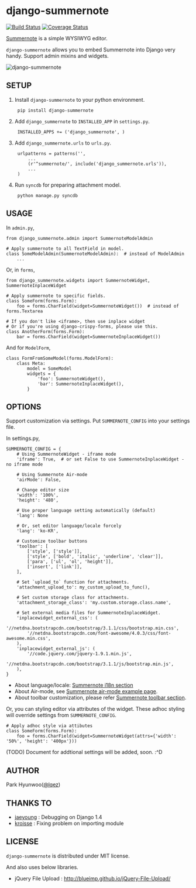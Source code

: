 django-summernote
=================
[![Build Status](https://travis-ci.org/lqez/django-summernote.svg?branch=master)](https://travis-ci.org/lqez/django-summernote)
[![Coverage Status](https://img.shields.io/coveralls/lqez/django-summernote.svg)](https://coveralls.io/r/lqez/django-summernote?branch=master)

[Summernote](https://github.com/HackerWins/summernote) is a simple WYSIWYG editor.

`django-summernote` allows you to embed Summernote into Django very handy. Support admin mixins and widgets.

![django-summernote](https://raw.github.com/lqez/pastebin/master/img/django-summernote.png "Screenshot of django-summernote")



SETUP
-----

1. Install `django-summernote` to your python environment.

        pip install django-summernote

2. Add `django_summernote` to `INSTALLED_APP` in `settings.py`.

        INSTALLED_APPS += ('django_summernote', )

3. Add `django_summernote.urls` to `urls.py`.

        urlpatterns = patterns('',
            ...
            (r'^summernote/', include('django_summernote.urls')),
            ...
        )

4. Run `syncdb` for preparing attachment model.

        python manage.py syncdb


USAGE
-----

In `admin.py`,

    from django_summernote.admin import SummernoteModelAdmin

    # Apply summernote to all TextField in model.
    class SomeModelAdmin(SummernoteModelAdmin):  # instead of ModelAdmin
        ...

Or, in `forms`,

    from django_summernote.widgets import SummernoteWidget, SummernoteInplaceWidget

    # Apply summernote to specific fields.
    class SomeForm(forms.Form):
        foo = forms.CharField(widget=SummernoteWidget())  # instead of forms.Textarea

    # If you don't like <iframe>, then use inplace widget
    # Or if you're using django-crispy-forms, please use this.
    class AnotherForm(forms.Form):
        bar = forms.CharField(widget=SummernoteInplaceWidget())

And for `ModelForm`,

    class FormFromSomeModel(forms.ModelForm):
        class Meta:
            model = SomeModel
            widgets = {
                'foo': SummernoteWidget(),
                'bar': SummernoteInplaceWidget(),
            }


OPTIONS
-------

Support customization via settings.
Put `SUMMERNOTE_CONFIG` into your settings file.

In settings.py,

    SUMMERNOTE_CONFIG = {
        # Using SummernoteWidget - iframe mode
        'iframe': True,  # or set False to use SummernoteInplaceWidget - no iframe mode

        # Using Summernote Air-mode
        'airMode': False,

        # Change editor size
        'width': '100%',
        'height': '480',

        # Use proper language setting automatically (default)
        'lang': None

        # Or, set editor language/locale forcely
        'lang': 'ko-KR',

        # Customize toolbar buttons
        'toolbar': [
            ['style', ['style']],
            ['style', ['bold', 'italic', 'underline', 'clear']],
            ['para', ['ul', 'ol', 'height']],
            ['insert', ['link']],
        ],

        # Set `upload_to` function for attachments.
        'attachment_upload_to': my_custom_upload_to_func(),

        # Set custom storage class for attachments.
        'attachment_storage_class': 'my.custom.storage.class.name',

        # Set external media files for SummernoteInplaceWidget.
        'inplacewidget_external_css': (                                             
            '//netdna.bootstrapcdn.com/bootstrap/3.1.1/css/bootstrap.min.css',      
            '//netdna.bootstrapcdn.com/font-awesome/4.0.3/css/font-awesome.min.css',
        ),                                                                          
        'inplacewidget_external_js': (                                              
            '//code.jquery.com/jquery-1.9.1.min.js',                                
            '//netdna.bootstrapcdn.com/bootstrap/3.1.1/js/bootstrap.min.js',        
        ),
    }

  - About language/locale: [Summernote i18n section](http://hackerwins.github.io/summernote/features.html#i18n-language)
  - About Air-mode, see [Summernote air-mode example page](http://hackerwins.github.io/summernote/example.html#airmode).
  - About toolbar customization, please refer [Summernote toolbar section](http://hackerwins.github.io/summernote/features.html#customtoolbar).

Or, you can styling editor via attributes of the widget. These adhoc styling will override settings from `SUMMERNOTE_CONFIG`.

    # Apply adhoc style via attibutes
    class SomeForm(forms.Form):
        foo = forms.CharField(widget=SummernoteWidget(attrs={'width': '50%', 'height': '400px'}))

(TODO) Document for addtional settings will be added, soon. :^D


AUTHOR
------

Park Hyunwoo([@lqez](https://twitter.com/lqez))


THANKS TO
---------

  - [jaeyoung](https://github.com/jeyraof) : Debugging on Django 1.4
  - [kroisse](https://github.com/kroisse) : Fixing problem on importing module

LICENSE
-------

`django-summernote` is distributed under MIT license.

And also uses below libraries.

  - jQuery File Upload : http://blueimp.github.io/jQuery-File-Upload/
